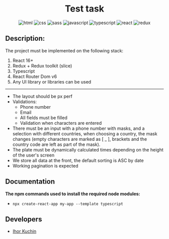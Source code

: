 <h1 align="center">
  Test task
</h1>

<p align="center">
  <img src="https://img.shields.io/badge/-html-red" alt="html">
  <img src="https://img.shields.io/badge/-css-blue" alt="css">
  <img src="https://img.shields.io/badge/-sass/scss-violet" alt="sass">
  <img src="https://img.shields.io/badge/-javascript-yellow" alt="javascript">
  <img src="https://img.shields.io/badge/-typescript-blue" alt="typescript">
  <img src="https://img.shields.io/badge/-react-cyan" alt="react">
  <img src="https://img.shields.io/badge/-redux-purple" alt="redux">
</p>

<!-- <p align="center">
  <a href="https://github.com/ik-web">
    >> DEMO LINK <<
  </a> 
</p> -->

## Description:

The project must be implemented on the following stack:
1. React 16+
2. Redux + Redux toolkit (slice)
3. Typescript
4. React Router Dom v6
5. Any UI library or libraries can be used
---
- The layout should be px perf
- Validations:
  - Phone number
  - Email
  - All fields must be filled
  - Validation when characters are entered
- There must be an input with a phone number with masks, and a selection with different countries, when choosing a country, the mask changes (empty characters are marked as [ _ ], brackets and the country code are left as part of the mask).
- The plate must be dynamically calculated times depending on the height of the user's screen
- We store all data at the front, the default sorting is ASC by date
- Working pagination is expected

## Documentation

**The npm commands used to install the required node modules:**
- `npx create-react-app my-app --template typescript`

## Developers

- [Ihor Kuchin](https://github.com/ik-web)
